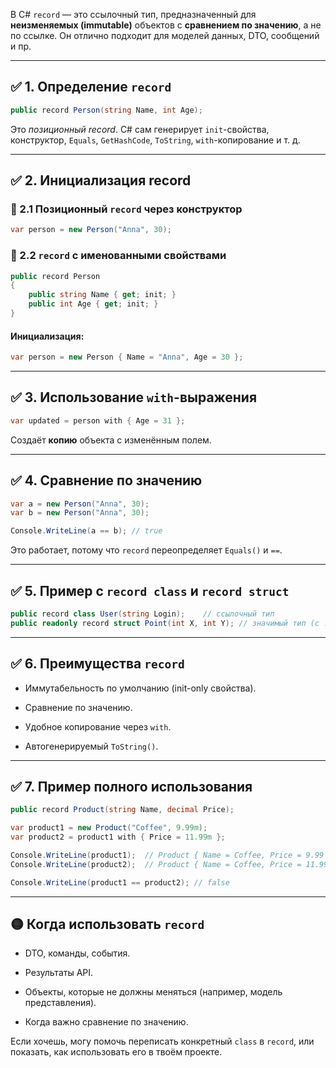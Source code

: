 В C# `record` — это ссылочный тип, предназначенный для **неизменяемых (immutable)** объектов с **сравнением по значению**, а не по ссылке. Он отлично подходит для моделей данных, DTO, сообщений и пр.

---

## ✅ 1. Определение `record`

```csharp
public record Person(string Name, int Age);
```

Это _позиционный record_. C# сам генерирует `init`-свойства, конструктор, `Equals`, `GetHashCode`, `ToString`, `with`-копирование и т. д.

---

## ✅ 2. Инициализация record

### 🔹 2.1 Позиционный `record` через конструктор

```csharp
var person = new Person("Anna", 30);
```

### 🔹 2.2 `record` с именованными свойствами

```csharp
public record Person
{
    public string Name { get; init; }
    public int Age { get; init; }
}
```

#### Инициализация:

```csharp
var person = new Person { Name = "Anna", Age = 30 };
```

---

## ✅ 3. Использование `with`-выражения

```csharp
var updated = person with { Age = 31 };
```

Создаёт **копию** объекта с изменённым полем.

---

## ✅ 4. Сравнение по значению

```csharp
var a = new Person("Anna", 30);
var b = new Person("Anna", 30);

Console.WriteLine(a == b); // true
```

Это работает, потому что `record` переопределяет `Equals()` и `==`.

---

## ✅ 5. Пример с `record class` и `record struct`

```csharp
public record class User(string Login);    // ссылочный тип
public readonly record struct Point(int X, int Y); // значимый тип (с .NET 6+)
```

---

## ✅ 6. Преимущества `record`

- Иммутабельность по умолчанию (init-only свойства).
    
- Сравнение по значению.
    
- Удобное копирование через `with`.
    
- Автогенерируемый `ToString()`.
    

---

## ✅ 7. Пример полного использования

```csharp
public record Product(string Name, decimal Price);

var product1 = new Product("Coffee", 9.99m);
var product2 = product1 with { Price = 11.99m };

Console.WriteLine(product1);  // Product { Name = Coffee, Price = 9.99 }
Console.WriteLine(product2);  // Product { Name = Coffee, Price = 11.99 }

Console.WriteLine(product1 == product2); // false
```

---

## 🟡 Когда использовать `record`

- DTO, команды, события.
    
- Результаты API.
    
- Объекты, которые не должны меняться (например, модель представления).
    
- Когда важно сравнение по значению.
    

Если хочешь, могу помочь переписать конкретный `class` в `record`, или показать, как использовать его в твоём проекте.